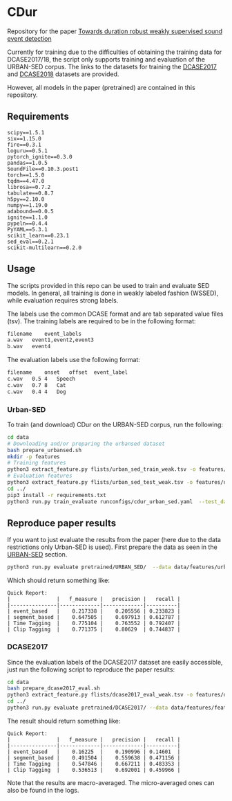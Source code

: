 # CDur

Repository for the paper [Towards duration robust weakly supervised sound event detection](https://arxiv.org/abs/2101.07687)

Currently for training due to the difficulties of obtaining the training data for DCASE2017/18, the script only supports training and evaluation of the URBAN-SED corpus.
The links to the datasets for training the [DCASE2017](https://github.com/ankitshah009/Task-4-Large-scale-weakly-supervised-sound-event-detection-for-smart-cars) and [DCASE2018](https://github.com/DCASE-REPO/dcase2018_baseline/tree/master/task4/dataset) datasets are provided.

However, all models in the paper (pretrained) are contained in this repository.

## Requirements

```
scipy==1.5.1
six==1.15.0
fire==0.3.1
loguru==0.5.1
pytorch_ignite==0.3.0
pandas==1.0.5
SoundFile==0.10.3.post1
torch==1.5.0
tqdm==4.47.0
librosa==0.7.2
tabulate==0.8.7
h5py==2.10.0
numpy==1.19.0
adabound==0.0.5
ignite==1.1.0
pypeln==0.4.4
PyYAML==5.3.1
scikit_learn==0.23.1
sed_eval==0.2.1
scikit-multilearn==0.2.0
```

## Usage

The scripts provided in this repo can be used to train and evaluate SED models.
In general, all training is done in weakly labeled fashion (WSSED), while evaluation requires strong labels.

The labels use the common DCASE format and are tab separated value files (tsv).
The training labels are required to be in the following format:

```bash
filename    event_labels
a.wav   event1,event2,event3
b.wav   event4
```

The evaluation labels use the following format:

```bash
filename    onset   offset  event_label
c.wav   0.5 4   Speech
c.wav   0.7 8   Cat
c.wav   0.4 4   Dog
```


### Urban-SED

To train (and download) CDur on the URBAN-SED corpus, run the following:

```bash
cd data
# Downloading and/or preparing the urbansed dataset
bash prepare_urbansed.sh
mkdir -p features
# Training features
python3 extract_feature.py flists/urban_sed_train_weak.tsv -o features/urban_sed_train.h5
# Evaluation features
python3 extract_feature.py flists/urban_sed_test_weak.tsv -o features/urban_sed_test.h5
cd ../
pip3 install -r requirements.txt
python3 run.py train_evaluate runconfigs/cdur_urban_sed.yaml  --test_data data/features/urban_sed_test.h5 --test_label data/flists/urban_sed_test_strong.tsv
```

## Reproduce paper results

If you want to just evaluate the results from the paper (here due to the data restrictions only Urban-SED is used).
First prepare the data as seen in the [URBAN-SED](#urban_sed) section.

```bash
python3 run.py evaluate pretrained/URBAN_SED/  --data data/features/urban_sed_test.h5 --label data/flists/urban_sed_test_strong.tsv
```

Which should return something like:
```
Quick Report: 
|               |   f_measure |   precision |   recall |
|---------------|-------------|-------------|----------|
| event_based   |    0.217338 |    0.205556 | 0.233823 |
| segment_based |    0.647505 |    0.697913 | 0.612787 |
| Time Tagging  |    0.775104 |    0.763552 | 0.792407 |
| Clip Tagging  |    0.771375 |    0.80629  | 0.744837 |
```

### DCASE2017

Since the evaluation labels of the DCASE2017 dataset are easily accessible, just run the following script to reproduce the paper results:

```bash
cd data
bash prepare_dcase2017_eval.sh
python3 extract_feature.py flists/dcase2017_eval_weak.tsv -o features/dcase2017_eval.h5
cd ../
python3 run.py evaluate pretrained/DCASE2017/ --data data/features/features/dcase2017_eval.h5 --label data/flists/dcase2017_eval_strong.tsv
```

The result should return something like:

```
Quick Report: 
|               |   f_measure |   precision |   recall |
|---------------|-------------|-------------|----------|
| event_based   |    0.16225  |    0.190996 | 0.14601  |
| segment_based |    0.491504 |    0.559638 | 0.471156 |
| Time Tagging  |    0.547846 |    0.667211 | 0.483353 |
| Clip Tagging  |    0.536513 |    0.692001 | 0.459966 |
```

Note that the results are macro-averaged. The micro-averaged ones can also be found in the logs.
